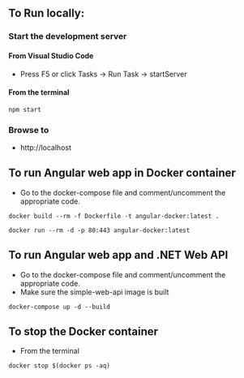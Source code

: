 ## To Run locally:
### Start the development server
#### From Visual Studio Code
- Press F5 or click Tasks -> Run Task -> startServer
#### From the terminal
```
npm start
```
### Browse to
- http://localhost

## To run Angular web app in Docker container
- Go to the docker-compose file and comment/uncomment the appropriate code.
```
docker build --rm -f Dockerfile -t angular-docker:latest .

docker run --rm -d -p 80:443 angular-docker:latest
```

## To run Angular web app and .NET Web API
- Go to the docker-compose file and comment/uncomment the appropriate code.
- Make sure the simple-web-api image is built
```
docker-compose up -d --build
```

## To stop the Docker container
- From the terminal
```
docker stop $(docker ps -aq)
```
